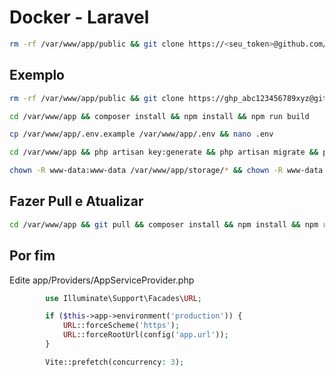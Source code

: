 # Docker - Laravel

```sh
rm -rf /var/www/app/public && git clone https://<seu_token>@github.com/usuario/repositorio.git /var/www/app
```

## Exemplo

```sh
rm -rf /var/www/app/public && git clone https://ghp_abc123456789xyz@github.com/meusuario/meurepositorio.git /var/www/app
```

```sh
cd /var/www/app && composer install && npm install && npm run build
```

```sh
cp /var/www/app/.env.example /var/www/app/.env && nano .env
```

```sh
cd /var/www/app && php artisan key:generate && php artisan migrate && php artisan optimize
```

```sh
chown -R www-data:www-data /var/www/app/storage/* && chown -R www-data:www-data /var/www/app/bootstrap/cache
```

## Fazer Pull e Atualizar

```sh
cd /var/www/app && git pull && composer install && npm install && npm run build && php artisan migrate && php artisan optimize && chown -R www-data:www-data /var/www/app/storage/* && chown -R www-data:www-data /var/www/app/bootstrap/cache
```

## Por fim

Edite app/Providers/AppServiceProvider.php

```php
        use Illuminate\Support\Facades\URL;
```

```php
        if ($this->app->environment('production')) {
            URL::forceScheme('https');
            URL::forceRootUrl(config('app.url'));
        }

        Vite::prefetch(concurrency: 3);
```

